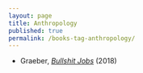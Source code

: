 ```yaml
---
layout: page
title: Anthropology
published: true
permalink: /books-tag-anthropology/
---
```


* Graeber, _<a id="graeber-bullshit-jobs" class="internal-link" href="/graeber-bullshit-jobs/">Bullshit Jobs</a>_ (2018) 
